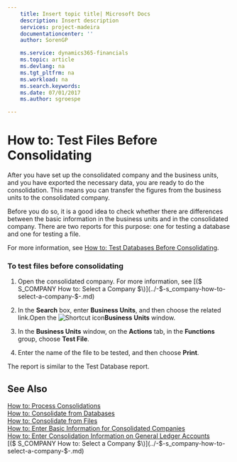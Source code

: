 ```yaml
---
    title: Insert topic title| Microsoft Docs
    description: Insert description
    services: project-madeira
    documentationcenter: ''
    author: SorenGP

    ms.service: dynamics365-financials
    ms.topic: article
    ms.devlang: na
    ms.tgt_pltfrm: na
    ms.workload: na
    ms.search.keywords:
    ms.date: 07/01/2017
    ms.author: sgroespe

---
```

# How to: Test Files Before Consolidating
After you have set up the consolidated company and the business units, and you have exported the necessary data, you are ready to do the consolidation. This means you can transfer the figures from the business units to the consolidated company.  
  
 Before you do so, it is a good idea to check whether there are differences between the basic information in the business units and in the consolidated company. There are two reports for this purpose: one for testing a database and one for testing a file.  
  
 For more information, see [How to: Test Databases Before Consolidating](../how-to-test-databases-before-consolidating.md).  
  
### To test files before consolidating  
  
1.  Open the consolidated company. For more information, see [\($ S\_COMPANY How to: Select a Company $\)](../-$-s_company-how-to-select-a-company-$-.md)  
  
2.  In the **Search** box, enter **Business Units**, and then choose the related link.Open the ![Shortcut icon](../media/shortcutcoldicon.gif "shortcutColdIcon")**Business Units** window.  
  
3.  In the **Business Units** window, on the **Actions** tab, in the **Functions** group, choose **Test File**.  
  
4.  Enter the name of the file to be tested, and then choose **Print**.  
  
 The report is similar to the Test Database report.  
  
## See Also  
 [How to: Process Consolidations](../how-to-process-consolidations.md)   
 [How to: Consolidate from Databases](../how-to-consolidate-from-databases.md)   
 [How to: Consolidate from Files](../how-to-consolidate-from-files.md)   
 [How to: Enter Basic Information for Consolidated Companies](../how-to-enter-basic-information-for-consolidated-companies.md)   
 [How to: Enter Consolidation Information on General Ledger Accounts](../how-to-enter-consolidation-information-on-general-ledger-accounts.md)   
 [\($ S\_COMPANY How to: Select a Company $\)](../-$-s_company-how-to-select-a-company-$-.md)